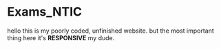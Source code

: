 # Exams_NTIC

hello this is my poorly coded, unfinished website. but the most important thing here it's **RESPONSIVE** my dude.